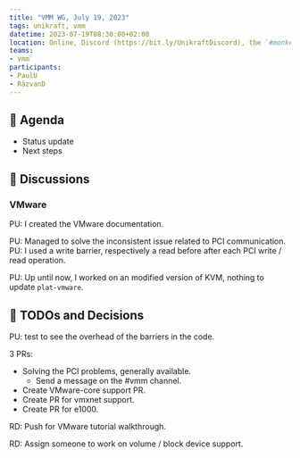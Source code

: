 ```yaml
---
title: "VMM WG, July 19, 2023"
tags: unikraft, vmm
datetime: 2023-07-19T08:30:00+02:00
location: Online, Discord (https://bit.ly/UnikraftDiscord), the `#monkey-business` voice channel
teams:
- vmm
participants:
- PaulU
- RăzvanD
---
```


## :dart: Agenda

- Status update
- Next steps

## :closed_book: Discussions

### VMware

PU: I created the VMware documentation.

PU: Managed to solve the inconsistent issue related to PCI communication.
PU: I used a write barrier, respectively a read before after each PCI write / read operation.

PU: Up until now, I worked on an modified version of KVM, nothing to update `plat-vmware`.

## :wrench: TODOs and Decisions

PU: test to see the overhead of the barriers in the code.

3 PRs:

* Solving the PCI problems, generally available.
  * Send a message on the #vmm channel.
* Create VMware-core support PR.
* Create PR for vmxnet support.
* Create PR for e1000.

RD: Push for VMware tutorial walkthrough.

RD: Assign someone to work on volume / block device support.
